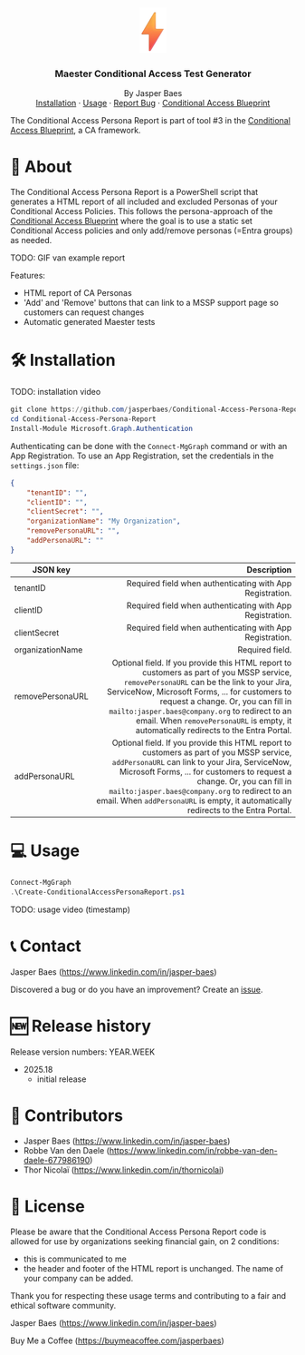 <br>
<p align="center">
  <a href="https://jbaes.be/CAB">
    <img src="./assets/logo.png" alt="Logo" height="80">
  </a>
  <h3 align="center">Maester Conditional Access Test Generator</h3>
  <p align="center">
    By Jasper Baes
    <br />
    <a href="https://github.com/jasperbaes/Conditional-Access-Persona-Report#%EF%B8%8F-installation">Installation</a>
    ·
     <a href="https://github.com/jasperbaes/Conditional-Access-Persona-Report#-usage">Usage</a>
    ·
    <a href="https://github.com/jasperbaes/Conditional-Access-Persona-Report/issues">Report Bug</a>
    ·
     <a href="https://www.jbaes.be/CAB">Conditional Access Blueprint</a>
  </p>
</p>

The Conditional Access Persona Report is part of tool #3 in the <a href="https://www.jbaes.be/CAB">Conditional Access Blueprint</a>, a CA framework.

# 🚀 About

The Conditional Access Persona Report is a PowerShell script that generates a HTML report of all included and excluded Personas of your Conditional Access Policies. This follows the persona-approach of the <a href="https://www.jbaes.be/CAB">Conditional Access Blueprint</a> where the goal is to use a static set Conditional Access policies and only add/remove personas (=Entra groups) as needed.

TODO: GIF van example report

Features:
- HTML report of CA Personas
- 'Add' and 'Remove' buttons that can link to a MSSP support page so customers can request changes
- Automatic generated Maester tests

# 🛠️ Installation

TODO: installation video

```powershell
git clone https://github.com/jasperbaes/Conditional-Access-Persona-Report
cd Conditional-Access-Persona-Report
Install-Module Microsoft.Graph.Authentication
```

Authenticating can be done with the `Connect-MgGraph` command or with an App Registration. To use an App Registration, set the credentials in the `settings.json` file:

```json
{
    "tenantID": "",
    "clientID": "",
    "clientSecret": "",
    "organizationName": "My Organization",
    "removePersonaURL": "",
    "addPersonaURL": ""
}
```

| JSON key           |               Description |
| ----------------- | --------------------------------------------------------------: |
| tenantID | Required field when authenticating with App Registration.|
| clientID | Required field when authenticating with App Registration.|
| clientSecret | Required field when authenticating with App Registration.|
| organizationName | Required field.|
| removePersonaURL | Optional field. If you provide this HTML report to customers as part of you MSSP service, `removePersonaURL` can be the link to your Jira, ServiceNow, Microsoft Forms, ... for customers to request a change. Or, you can fill in `mailto:jasper.baes@company.org` to redirect to an email. When `removePersonaURL` is empty, it automatically redirects to the Entra Portal. |
| addPersonaURL | Optional field. If you provide this HTML report to customers as part of you MSSP service, `addPersonaURL` can link to your Jira, ServiceNow, Microsoft Forms, ... for customers to request a change. Or, you can fill in `mailto:jasper.baes@company.org` to redirect to an email. When `addPersonaURL` is empty, it automatically redirects to the Entra Portal.|

# 💻 Usage

```powershell
Connect-MgGraph
.\Create-ConditionalAccessPersonaReport.ps1
```

TODO: usage video (timestamp)

# 📞 Contact

Jasper Baes (https://www.linkedin.com/in/jasper-baes)

Discovered a bug or do you have an improvement? Create an <a href="https://github.com/jasperbaes/Conditional-Access-Persona-Report/issues">issue</a>.

# 🆕 Release history

Release version numbers: YEAR.WEEK

- 2025.18
  - initial release

# 🤝 Contributors

- Jasper Baes (https://www.linkedin.com/in/jasper-baes)
- Robbe Van den Daele (https://www.linkedin.com/in/robbe-van-den-daele-677986190)
- Thor Nicolaï (https://www.linkedin.com/in/thornicolai)

# 📜 License

Please be aware that the Conditional Access Persona Report code is allowed for use by organizations seeking financial gain, on 2 conditions:
- this is communicated to me
- the header and footer of the HTML report is unchanged. The name of your company can be added.

Thank you for respecting these usage terms and contributing to a fair and ethical software community. 

Jasper Baes (https://www.linkedin.com/in/jasper-baes)

Buy Me a Coffee (https://buymeacoffee.com/jasperbaes)